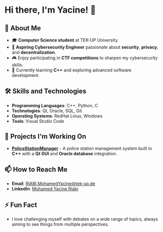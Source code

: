 # Hi there, I'm Yacine! 👋

## 🚀 About Me
- 🎓 **Computer Science student** at TEK-UP University.
- 🔐 **Aspiring Cybersecurity Engineer** passionate about **security**, **privacy**, and **decentralization**.
- 🎮 Enjoy participating in **CTF competitions** to sharpen my cybersecurity skills.
- 🌱 Currently learning **C++** and exploring advanced software development.

## 🛠️ Skills and Technologies
- **Programming Languages**: C++, Python, C
- **Technologies**: Qt, Oracle, SQL, Git
- **Operating Systems**: RedHat Linux, Windows
- **Tools**: Visual Studio Code

## 🌟 Projects I'm Working On
- [**PoliceStationManager**](https://github.com/yacrb/PoliceStationManager) - A police station management system built in **C++** with a **Qt GUI** and **Oracle database** integration.

## 📫 How to Reach Me
- **Email**: [RIABI.MohamedYacine@tek-up.de](mailto:RIABI.MohamedYacine@tek-up.de)
- **LinkedIn**: [Mohamed Yacine Riabi](https://www.linkedin.com/in/mohamedyacineriabi/)

## ⚡ Fun Fact
- I love challenging myself with debates on a wide range of topics, always aiming to see things from multiple perspectives.
